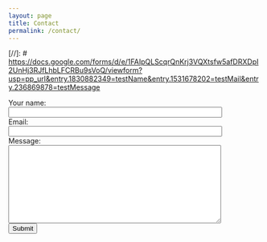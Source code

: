 ```yaml
---
layout: page
title: Contact
permalink: /contact/
---
```


[//]: # https://docs.google.com/forms/d/e/1FAIpQLScqrQnKrj3VQXtsfw5afDRXDpI2UnHj3RJfLhbLFCRBu9sVoQ/viewform?usp=pp_url&entry.1830882349=testName&entry.1531678202=testMail&entry.236869878=testMessage

<form name="gform" id="gform" enctype="text/plain" action="https://docs.google.com/forms/d/e/1FAIpQLScqrQnKrj3VQXtsfw5afDRXDpI2UnHj3RJfLhbLFCRBu9sVoQ/formResponse?" target="hidden_iframe" onsubmit="submitted=true;">
  <label for="name">Your name:</label><br>
  <input type="text" name="entry.1830882349" size="50"><br>
  <label for="email">Email:</label><br>
  <input type="text" name="entry.1531678202" size="50"><br>
  <label for="message">Message:</label><br>
  <textarea type="text" rows="10" name="entry.236869878" cols="50"></textarea><br>
  <button class="" type="submit">Submit</button>
</form>

<iframe name="hidden_iframe" id="hidden_iframe" style="display:none;" onload="if(submitted) {}"></iframe>

<script src="../assets/js/jquery.min.js"></script>
<script type="text/javascript">var submitted=false;</script>
<script type="text/javascript">
$('#gform').on('submit', function(e) {
  $('#gform *').fadeOut(2000);
  $('#gform').prepend('Your submission has been processed...');
  });
</script>


